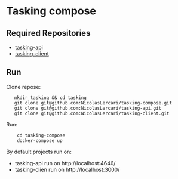 # Tasking compose

## Required Repositories
- [tasking-api](https://github.com/NicolasLercari/tasking-api)
- [tasking-client](https://github.com/NicolasLercari/tasking-client)

## Run 

Clone repose:
```
   mkdir tasking && cd tasking
   git clone git@github.com:NicolasLercari/tasking-compose.git
   git clone git@github.com:NicolasLercari/tasking-api.git
   git clone git@github.com:NicolasLercari/tasking-client.git
```

Run: 
```
    cd tasking-compose
    docker-compose up        
```

By default projects run on:
- tasking-api run on http://localhost:4646/
- tasking-clien run on http://localhost:3000/ 
